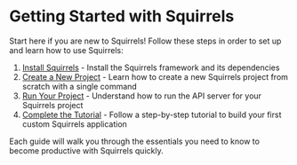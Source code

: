 # Getting Started with Squirrels

Start here if you are new to Squirrels! Follow these steps in order to set up and learn how to use Squirrels:

1. [Install Squirrels](./install.md) - Install the Squirrels framework and its dependencies
2. [Create a New Project](./new-project.md) - Learn how to create a new Squirrels project from scratch with a single command
3. [Run Your Project](./run-project.md) - Understand how to run the API server for your Squirrels project
4. [Complete the Tutorial](./tutorial.md) - Follow a step-by-step tutorial to build your first custom Squirrels application

Each guide will walk you through the essentials you need to know to become productive with Squirrels quickly. 